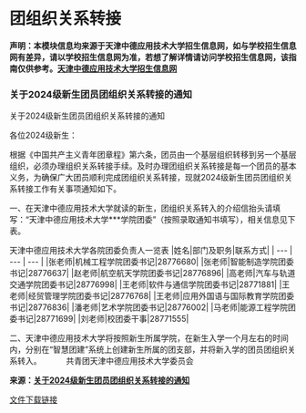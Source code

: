 # 团组织关系转接

**声明：本模块信息均来源于天津中德应用技术大学招生信息网，如与学校招生信息网有差异，请以学校招生信息网为准，若想了解详情请访问学校招生信息网，该指南仅供参考。[天津中德应用技术大学招生信息网](https://zs.tsguas.edu.cn/index.htm)**

### 关于2024级新生团员团组织关系转接的通知

关于2024级新生团员团组织关系转接的通知

各位2024级新生：

根据《中国共产主义青年团章程》第六条，团员由一个基层组织转移到另一个基层组织，必须办理组织关系转接手续。及时办理团组织关系转接是每一个团员的基本义务，为确保广大团员顺利完成团组织关系转接，现就2024级新生团员团组织关系转接工作有关事项通知如下。

一、在天津中德应用技术大学就读的新生，团组织关系转入的介绍信抬头请填写：“天津中德应用技术大学***学院团委”（按照录取通知书填写），相关信息见下表。

天津中德应用技术大学各院团委负责人一览表
|姓名|部门及职务|联系方式|
| --- | --- | --- |
|张老师|机械工程学院团委书记|28776680|
|张老师|智能制造学院团委书记|28776637|
|赵老师|航空航天学院团委书记|28776896|
|高老师|汽车与轨道交通学院团委书记|28776998|
|王老师|软件与通信学院团委书记|28771881|
|王老师|经贸管理学院团委书记|28776768|
|王老师|应用外国语与国际教育学院团委书记|28776836|
|潘老师|艺术学院团委书记|28776002|
|马老师|能源工程学院团委书记|28771699|
|刘老师|校团委干事|28771555|

二、天津中德应用技术大学将按照新生所属学院，在新生入学一个月左右的时间内，分别在“智慧团建”系统上创建新生所属的团支部，并将新入学的团员团组织关系转入。
          
共青团天津中德应用技术大学委员会

**来源：[关于2024级新生团员团组织关系转接的通知](https://zs.tsguas.edu.cn/info/1035/2882.htm)**

[文件下载链接](https://zs.tsguas.edu.cn/system/_content/download.jsp?urltype=news.DownloadAttachUrl&owner=1347784491&wbfileid=3927452)
